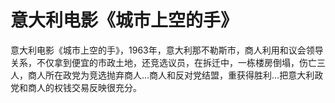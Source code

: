 # 意大利电影《城市上空的手》

意大利电影《城市上空的手》，1963年，意大利那不勒斯市，商人利用和议会领导关系，不仅拿到便宜的市政土地，还竞选议员，在拆迁中，一栋楼房倒塌，伤亡三人，商人所在政党为竞选抛弃商人…商人和反对党结盟，重获得胜利…把意大利政党和商人的权钱交易反映很充分。